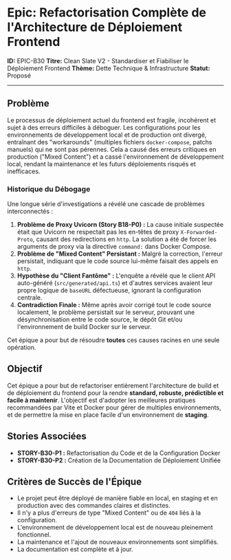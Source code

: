 # Epic: Refactorisation Complète de l'Architecture de Déploiement Frontend

**ID:** EPIC-B30
**Titre:** Clean Slate V2 - Standardiser et Fiabiliser le Déploiement Frontend
**Thème:** Dette Technique & Infrastructure
**Statut:** Proposé

---

## Problème

Le processus de déploiement actuel du frontend est fragile, incohérent et sujet à des erreurs difficiles à déboguer. Les configurations pour les environnements de développement local et de production ont divergé, entraînant des "workarounds" (multiples fichiers `docker-compose`, patchs manuels) qui ne sont pas pérennes. Cela a causé des erreurs critiques en production ("Mixed Content") et a cassé l'environnement de développement local, rendant la maintenance et les futurs déploiements risqués et inefficaces.

### Historique du Débogage

Une longue série d'investigations a révélé une cascade de problèmes interconnectés :
1.  **Problème de Proxy Uvicorn (Story B18-P0) :** La cause initiale suspectée était que Uvicorn ne respectait pas les en-têtes de proxy `X-Forwarded-Proto`, causant des redirections en `http`. La solution a été de forcer les arguments de proxy via la directive `command:` dans Docker Compose.
2.  **Problème de "Mixed Content" Persistant :** Malgré la correction, l'erreur persistait, indiquant que le code source lui-même faisait des appels en `http`.
3.  **Hypothèse du "Client Fantôme" :** L'enquête a révélé que le client API auto-généré (`src/generated/api.ts`) et d'autres services avaient leur propre logique de `baseURL` défectueuse, ignorant la configuration centrale.
4.  **Contradiction Finale :** Même après avoir corrigé tout le code source localement, le problème persistait sur le serveur, prouvant une désynchronisation entre le code source, le dépôt Git et/ou l'environnement de build Docker sur le serveur.

Cet épique a pour but de résoudre **toutes** ces causes racines en une seule opération.

## Objectif

Cet épique a pour but de refactoriser entièrement l'architecture de build et de déploiement du frontend pour la rendre **standard, robuste, prédictible et facile à maintenir**. L'objectif est d'adopter les meilleures pratiques recommandées par Vite et Docker pour gérer de multiples environnements, et de permettre la mise en place facile d'un environnement de **staging**.

## Stories Associées

*   **STORY-B30-P1 :** Refactorisation du Code et de la Configuration Docker
*   **STORY-B30-P2 :** Création de la Documentation de Déploiement Unifiée

## Critères de Succès de l'Épique

- Le projet peut être déployé de manière fiable en local, en staging et en production avec des commandes claires et distinctes.
- Il n'y a plus d'erreurs de type "Mixed Content" ou de `404` liés à la configuration.
- L'environnement de développement local est de nouveau pleinement fonctionnel.
- La maintenance et l'ajout de nouveaux environnements sont simplifiés.
- La documentation est complète et à jour.
